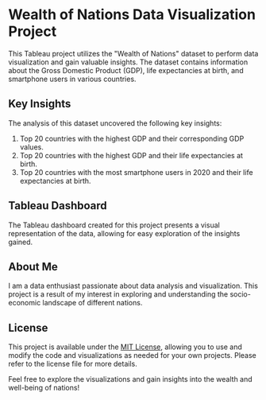 # Wealth of Nations Data Visualization Project

This Tableau project utilizes the "Wealth of Nations" dataset to perform data visualization and gain valuable insights. The dataset contains information about the Gross Domestic Product (GDP), life expectancies at birth, and smartphone users in various countries.

## Key Insights

The analysis of this dataset uncovered the following key insights:
1. Top 20 countries with the highest GDP and their corresponding GDP values.
2. Top 20 countries with the highest GDP and their life expectancies at birth.
3. Top 20 countries with the most smartphone users in 2020 and their life expectancies at birth.

## Tableau Dashboard

The Tableau dashboard created for this project presents a visual representation of the data, allowing for easy exploration of the insights gained.


## About Me

I am a data enthusiast passionate about data analysis and visualization. This project is a result of my interest in exploring and understanding the socio-economic landscape of different nations.

## License

This project is available under the [MIT License](LICENSE), allowing you to use and modify the code and visualizations as needed for your own projects. Please refer to the license file for more details.

Feel free to explore the visualizations and gain insights into the wealth and well-being of nations!

